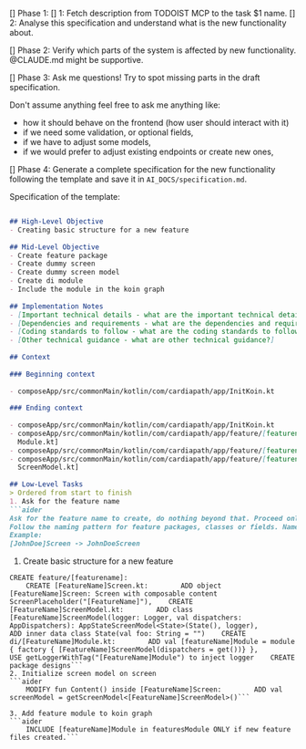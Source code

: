 [] Phase 1:
    [] 1: Fetch description from TODOIST MCP to the task $1 name.
    [] 2: Analyse this specification and understand what is the new functionality about.

[] Phase 2:
Verify which parts of the system is affected by new functionality.
@CLAUDE.md might be supportive.

[] Phase 3:
Ask me questions!
Try to spot missing parts in the draft specification.

Don't assume anything feel free to ask me anything like:
- how it should behave on the frontend (how user should interact with it)
- if we need some validation, or optional fields,
- if we have to adjust some models,
- if we would prefer to adjust existing endpoints or create new ones,

[] Phase 4:
Generate a complete specification for the new functionality  following the template and save it in `AI_DOCS/specification.md`.

Specification of the template:
```markdown

## High-Level Objective  
- Creating basic structure for a new feature  
  
## Mid-Level Objective  
- Create feature package  
- Create dummy screen  
- Create dummy screen model  
- Create di module  
- Include the module in the koin graph  
  
## Implementation Notes  
- [Important technical details - what are the important technical details?]  
- [Dependencies and requirements - what are the dependencies and requirements?]  
- [Coding standards to follow - what are the coding standards to follow?]  
- [Other technical guidance - what are other technical guidance?]  
  
## Context  
  
### Beginning context  
  
- composeApp/src/commonMain/kotlin/com/cardiapath/app/InitKoin.kt  
  
### Ending context  
  
- composeApp/src/commonMain/kotlin/com/cardiapath/app/InitKoin.kt  
- composeApp/src/commonMain/kotlin/com/cardiapath/app/feature/[featurename]/di/[featurename]  
  Module.kt]  
- composeApp/src/commonMain/kotlin/com/cardiapath/app/feature/[featurename]/[featurename]Screen.kt]  
- composeApp/src/commonMain/kotlin/com/cardiapath/app/feature/[featurename]/[featurename]  
  ScreenModel.kt]  
  
## Low-Level Tasks  
> Ordered from start to finish  
1. Ask for the feature name  
```aider  
Ask for the feature name to create, do nothing beyond that. Proceed only if you have the feature name.  
Follow the naming pattern for feature packages, classes or fields. Names in [..] are placeholders having the naming pattern.  
Example:  
[JohnDoe]Screen -> JohnDoeScreen  
```  

1. Create basic structure for a new feature
```aider  
CREATE feature/[featurename]:  
    CREATE [FeatureName]Screen.kt:        ADD object [FeatureName]Screen: Screen with composable content ScreenPlaceholder("[FeatureName]"),    CREATE [FeatureName]ScreenModel.kt:        ADD class [FeatureName]ScreenModel(logger: Logger, val dispatchers: AppDispatchers): AppStateScreenModel<State>(State(), logger),        ADD inner data class State(val foo: String = "")    CREATE di/[FeatureName]Module.kt:        ADD val [featureName]Module = module { factory { [FeatureName]ScreenModel(dispatchers = get())} },        USE getLoggerWithTag("[FeatureName]Module") to inject logger    CREATE package designs```  
2. Initialize screen model on screen  
```aider  
    MODIFY fun Content() inside [FeatureName]Screen:        ADD val screenModel = getScreenModel<[FeatureName]ScreenModel>()```  
  
3. Add feature module to koin graph  
```aider  
    INCLUDE [featureName]Module in featuresModule ONLY if new feature files created.```

```